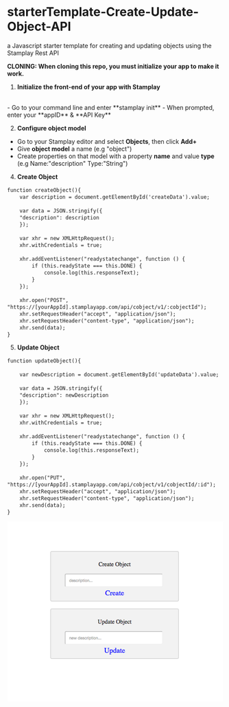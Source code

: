 # starterTemplate-Create-Update-Object-API
a Javascript starter template for creating and updating objects using the Stamplay Rest API

**CLONING: When cloning this repo, you must initialize your app to make it work.**

 1) **Initialize the front-end of your app with Stamplay**
 <br>
- Go to your command line and enter **stamplay init**
- When prompted, enter your **appID** & **API Key**

2) **Configure object model**
- Go to your Stamplay editor and select **Objects**, then click **Add+**
- Give **object model** a name (e.g "object")
- Create properties on that model with a property **name** and value **type** (e.g Name:"description" Type:"String")

4) **Create Object**
```
function createObject(){
	var description = document.getElementById('createData').value;

	var data = JSON.stringify({
  	"description": description
	});

	var xhr = new XMLHttpRequest();
	xhr.withCredentials = true;

	xhr.addEventListener("readystatechange", function () {
  		if (this.readyState === this.DONE) {
    		console.log(this.responseText);
  		}
	});

	xhr.open("POST", "https://[yourAppId].stamplayapp.com/api/cobject/v1/:cobjectId");
	xhr.setRequestHeader("accept", "application/json");
	xhr.setRequestHeader("content-type", "application/json");
	xhr.send(data);
}
```
5) **Update Object**
```
function updateObject(){

	var newDescription = document.getElementById('updateData').value;

	var data = JSON.stringify({
  	"description": newDescription
	});

	var xhr = new XMLHttpRequest();
	xhr.withCredentials = true;

	xhr.addEventListener("readystatechange", function () {
  		if (this.readyState === this.DONE) {
    		console.log(this.responseText);
  		}
	});

	xhr.open("PUT", "https://[yourAppId].stamplayapp.com/api/cobject/v1/cobjectId/:id");
	xhr.setRequestHeader("accept", "application/json");
	xhr.setRequestHeader("content-type", "application/json");
	xhr.send(data);
}
```

![alt tag](public/images/create-update-object-rest-api-micro-repo.png)
